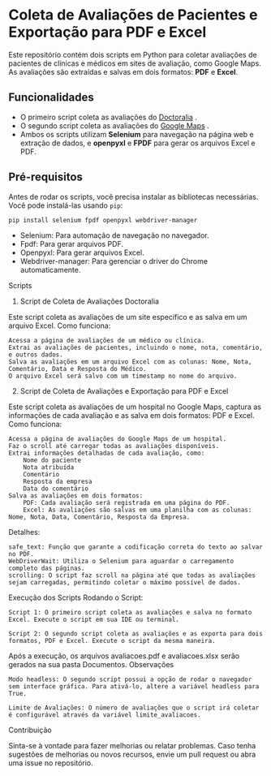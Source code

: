 # Coleta de Avaliações de Pacientes e Exportação para PDF e Excel

Este repositório contém dois scripts em Python para coletar avaliações de pacientes de clínicas e médicos em sites de avaliação, como Google Maps. As avaliações são extraídas e salvas em dois formatos: **PDF** e **Excel**.

## Funcionalidades

- O primeiro script coleta as avaliações do [Doctoralia](https://www.doctoralia.com) .
- O segundo script coleta as avaliações do [Google Maps](https://www.google.com.br/maps/preview) .
- Ambos os scripts utilizam **Selenium** para navegação na página web e extração de dados, e **openpyxl** e **FPDF** para gerar os arquivos Excel e PDF.

## Pré-requisitos

Antes de rodar os scripts, você precisa instalar as bibliotecas necessárias. Você pode instalá-las usando `pip`:

```bash
pip install selenium fpdf openpyxl webdriver-manager
```
- Selenium: Para automação de navegação no navegador.
- Fpdf: Para gerar arquivos PDF.
- Openpyxl: Para gerar arquivos Excel.
- Webdriver-manager: Para gerenciar o driver do Chrome automaticamente.

Scripts
1. Script de Coleta de Avaliações Doctoralia

Este script coleta as avaliações de um site específico e as salva em um arquivo Excel.
Como funciona:

    Acessa a página de avaliações de um médico ou clínica.
    Extrai as avaliações de pacientes, incluindo o nome, nota, comentário, e outros dados.
    Salva as avaliações em um arquivo Excel com as colunas: Nome, Nota, Comentário, Data e Resposta do Médico.
    O arquivo Excel será salvo com um timestamp no nome do arquivo.

2. Script de Coleta de Avaliações e Exportação para PDF e Excel

Este script coleta as avaliações de um hospital no Google Maps, captura as informações de cada avaliação e as salva em dois formatos: PDF e Excel.
Como funciona:

    Acessa a página de avaliações do Google Maps de um hospital.
    Faz o scroll até carregar todas as avaliações disponíveis.
    Extrai informações detalhadas de cada avaliação, como:
        Nome do paciente
        Nota atribuída
        Comentário
        Resposta da empresa
        Data do comentário
    Salva as avaliações em dois formatos:
        PDF: Cada avaliação será registrada em uma página do PDF.
        Excel: As avaliações são salvas em uma planilha com as colunas: Nome, Nota, Data, Comentário, Resposta da Empresa.

Detalhes:

    safe_text: Função que garante a codificação correta do texto ao salvar no PDF.
    WebDriverWait: Utiliza o Selenium para aguardar o carregamento completo das páginas.
    scrolling: O script faz scroll na página até que todas as avaliações sejam carregadas, permitindo coletar o máximo possível de dados.

Execução dos Scripts
Rodando o Script:

    Script 1: O primeiro script coleta as avaliações e salva no formato Excel. Execute o script em sua IDE ou terminal.

    Script 2: O segundo script coleta as avaliações e as exporta para dois formatos, PDF e Excel. Execute o script da mesma maneira.

Após a execução, os arquivos avaliacoes.pdf e avaliacoes.xlsx serão gerados na sua pasta Documentos.
Observações

    Modo headless: O segundo script possui a opção de rodar o navegador sem interface gráfica. Para ativá-lo, altere a variável headless para True.

    Limite de Avaliações: O número de avaliações que o script irá coletar é configurável através da variável limite_avaliacoes.

Contribuição

Sinta-se à vontade para fazer melhorias ou relatar problemas. Caso tenha sugestões de melhorias ou novos recursos, envie um pull request ou abra uma issue no repositório.
